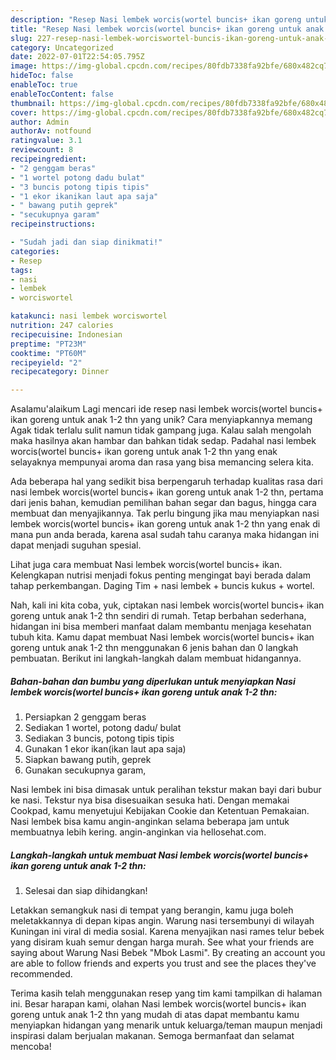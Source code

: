```yaml
---
description: "Resep Nasi lembek worcis(wortel buncis+ ikan goreng untuk anak 1-2 thn{ yang Menggugah Selera"
title: "Resep Nasi lembek worcis(wortel buncis+ ikan goreng untuk anak 1-2 thn{ yang Menggugah Selera"
slug: 227-resep-nasi-lembek-worciswortel-buncis-ikan-goreng-untuk-anak-1-2-thn-yang-menggugah-selera
category: Uncategorized
date: 2022-07-01T22:54:05.795Z
image: https://img-global.cpcdn.com/recipes/80fdb7338fa92bfe/680x482cq70/nasi-lembek-worciswortel-buncis-ikan-goreng-untuk-anak-1-2-thn-foto-resep-utama.jpg
hideToc: false
enableToc: true
enableTocContent: false
thumbnail: https://img-global.cpcdn.com/recipes/80fdb7338fa92bfe/680x482cq70/nasi-lembek-worciswortel-buncis-ikan-goreng-untuk-anak-1-2-thn-foto-resep-utama.jpg
cover: https://img-global.cpcdn.com/recipes/80fdb7338fa92bfe/680x482cq70/nasi-lembek-worciswortel-buncis-ikan-goreng-untuk-anak-1-2-thn-foto-resep-utama.jpg
author: Admin
authorAv: notfound
ratingvalue: 3.1
reviewcount: 8
recipeingredient:
- "2 genggam beras"
- "1 wortel potong dadu bulat"
- "3 buncis potong tipis tipis"
- "1 ekor ikanikan laut apa saja"
- " bawang putih geprek"
- "secukupnya garam"
recipeinstructions:

- "Sudah jadi dan siap dinikmati!"
categories:
- Resep
tags:
- nasi
- lembek
- worciswortel

katakunci: nasi lembek worciswortel 
nutrition: 247 calories
recipecuisine: Indonesian
preptime: "PT23M"
cooktime: "PT60M"
recipeyield: "2"
recipecategory: Dinner

---
```



Asalamu'alaikum Lagi mencari ide resep nasi lembek worcis(wortel buncis+ ikan goreng untuk anak 1-2 thn yang unik? Cara menyiapkannya memang Agak tidak terlalu sulit namun tidak gampang juga. Kalau salah mengolah maka hasilnya akan hambar dan bahkan tidak sedap. Padahal nasi lembek worcis(wortel buncis+ ikan goreng untuk anak 1-2 thn yang enak selayaknya mempunyai aroma dan rasa yang bisa memancing selera kita.


Ada beberapa hal yang sedikit bisa berpengaruh terhadap kualitas rasa dari nasi lembek worcis(wortel buncis+ ikan goreng untuk anak 1-2 thn, pertama dari jenis bahan, kemudian pemilihan bahan segar dan bagus, hingga cara membuat dan menyajikannya. Tak perlu bingung jika mau menyiapkan nasi lembek worcis(wortel buncis+ ikan goreng untuk anak 1-2 thn yang enak di mana pun anda berada, karena asal sudah tahu caranya maka hidangan ini dapat menjadi suguhan spesial.

Lihat juga cara membuat Nasi lembek worcis(wortel buncis+ ikan. Kelengkapan nutrisi menjadi fokus penting mengingat bayi berada dalam tahap perkembangan. Daging Tim + nasi lembek + buncis kukus + wortel.


Nah, kali ini kita coba, yuk, ciptakan nasi lembek worcis(wortel buncis+ ikan goreng untuk anak 1-2 thn sendiri di rumah. Tetap berbahan sederhana, hidangan ini bisa memberi manfaat dalam membantu menjaga kesehatan tubuh kita. Kamu dapat membuat Nasi lembek worcis(wortel buncis+ ikan goreng untuk anak 1-2 thn menggunakan 6 jenis bahan dan 0 langkah pembuatan. Berikut ini langkah-langkah dalam membuat hidangannya.

<!--inarticleads1-->

##### Bahan-bahan dan bumbu yang diperlukan untuk menyiapkan Nasi lembek worcis(wortel buncis+ ikan goreng untuk anak 1-2 thn:

1. Persiapkan 2 genggam beras
1. Sediakan 1 wortel, potong dadu/ bulat
1. Sediakan 3 buncis, potong tipis tipis
1. Gunakan 1 ekor ikan(ikan laut apa saja)
1. Siapkan  bawang putih, geprek
1. Gunakan secukupnya garam,


Nasi lembek ini bisa dimasak untuk peralihan tekstur makan bayi dari bubur ke nasi. Tekstur nya bisa disesuaikan sesuka hati. Dengan memakai Cookpad, kamu menyetujui Kebijakan Cookie dan Ketentuan Pemakaian. Nasi lembek bisa kamu angin-anginkan selama beberapa jam untuk membuatnya lebih kering. angin-anginkan via hellosehat.com. 

<!--inarticleads2-->

##### Langkah-langkah untuk membuat Nasi lembek worcis(wortel buncis+ ikan goreng untuk anak 1-2 thn:


1. Selesai dan siap dihidangkan!

Letakkan semangkuk nasi di tempat yang berangin, kamu juga boleh meletakkannya di depan kipas angin. Warung nasi tersembunyi di wilayah Kuningan ini viral di media sosial. Karena menyajikan nasi rames telur bebek yang disiram kuah semur dengan harga murah. See what your friends are saying about Warung Nasi Bebek &#34;Mbok Lasmi&#34;. By creating an account you are able to follow friends and experts you trust and see the places they&#39;ve recommended. 

Terima kasih telah menggunakan resep yang tim kami tampilkan di halaman ini. Besar harapan kami, olahan Nasi lembek worcis(wortel buncis+ ikan goreng untuk anak 1-2 thn yang mudah di atas dapat membantu kamu menyiapkan hidangan yang menarik untuk keluarga/teman maupun menjadi inspirasi dalam berjualan makanan. Semoga bermanfaat dan selamat mencoba!
